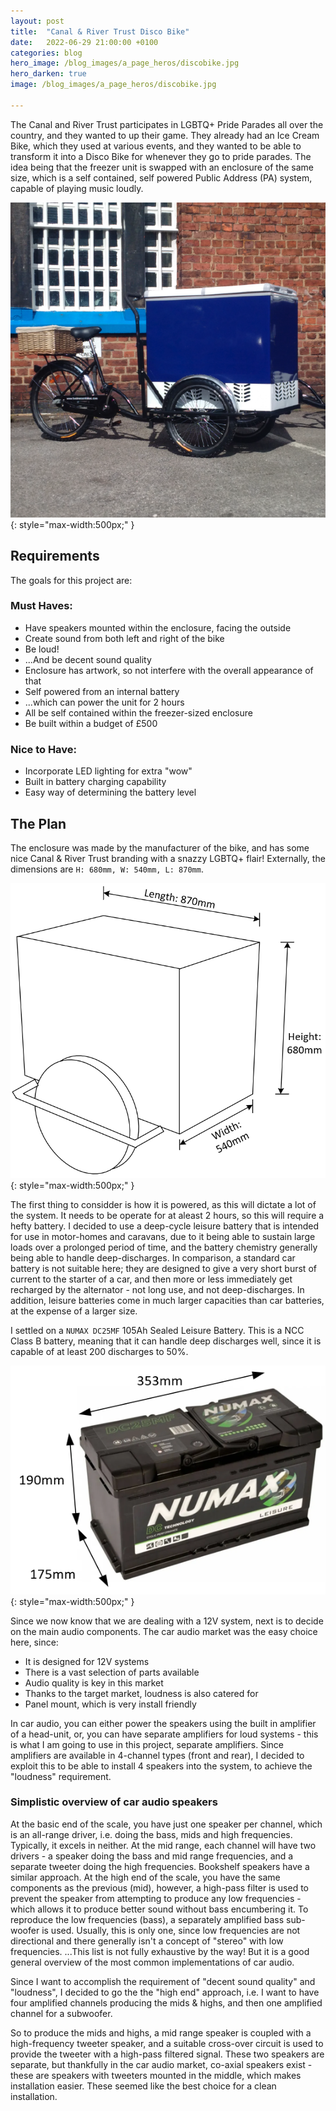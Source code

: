 ```yaml
---
layout: post
title:  "Canal & River Trust Disco Bike"
date:   2022-06-29 21:00:00 +0100
categories: blog
hero_image: /blog_images/a_page_heros/discobike.jpg
hero_darken: true
image: /blog_images/a_page_heros/discobike.jpg

---
```


The Canal and River Trust participates in LGBTQ+ Pride Parades all over the country, and they wanted to up their game. They already had an Ice Cream Bike, which they used at various events, and they wanted to be able to  transform it into a Disco Bike for whenever they go to pride parades. The idea being that the freezer unit is swapped with an enclosure of the same size, which is a self contained, self powered Public Address (PA) system, capable of playing music loudly.

![Original bike](/blog_images/discobike/originalbike.png "I don't have an photo of the bike with the freezer unit, but is was like this."){: style="max-width:500px;" }

## Requirements
The goals for this project are:
### Must Haves:
- Have speakers mounted within the enclosure, facing the outside
- Create sound from both left and right of the bike
- Be loud!
- ...And be decent sound quality
- Enclosure has artwork, so not interfere with the overall appearance of that
- Self powered from an internal battery
- ...which can power the unit for 2 hours
- All be self contained within the freezer-sized enclosure
- Be built within a budget of £500

### Nice to Have:
- Incorporate LED lighting for extra "wow"
- Built in battery charging capability
- Easy way of determining the battery level

## The Plan

The enclosure was made by the manufacturer of the bike, and has some nice Canal & River Trust branding with a snazzy LGBTQ+ flair! Externally, the dimensions are `H: 680mm, W: 540mm, L: 870mm`.

![Enclosure Dimensions](/blog_images/discobike/dimensions.png "Very basic sketch of the dimensions of the enclosure being worked on"){: style="max-width:500px;" }

The first thing to considder is how it is powered, as this will dictate a lot of the system. It needs to be operate for at aleast 2 hours, so this will require a hefty battery. I decided to use a deep-cycle leisure battery that is intended for use in motor-homes and caravans, due to it being able to sustain large loads over a prolonged period of time, and the battery chemistry generally being able to handle deep-discharges. In comparison, a standard car battery is not suitable here; they are designed to give a very short burst of current to the starter of a car, and then more or less immediately get recharged by the alternator - not long use, and not deep-discharges. In addition, leisure batteries come in much larger capacities than car batteries, at the expense of a larger size.

I settled on a `NUMAX DC25MF` 105Ah Sealed Leisure Battery. This is a NCC Class B battery, meaning that it can handle deep discharges well, since it is capable of at least 200 discharges to 50%. 

![Leisure Battery](/blog_images/discobike/battery.png "NUMAX DC25MF 105Ah Sealed Leisure Battery, and dimensions"){: style="max-width:500px;" }

Since we now know that we are dealing with a 12V system, next is to decide on the main audio components. The car audio market was the easy choice here, since:
- It is designed for 12V systems
- There is a vast selection of parts available
- Audio quality is key in this market
- Thanks to the target market, loudness is also catered for
- Panel mount, which is very install friendly

In car audio, you can either power the speakers using the built in amplifier of a head-unit, or, you can have separate amplifiers for loud systems - this is what I am going to use in this project, separate amplifiers. Since amplifiers are available in 4-channel types (front and rear), I decided to exploit this to be able to install 4 speakers into the system, to achieve the "loudness" requirement. 

### Simplistic overview of car audio speakers
At the basic end of the scale, you have just one speaker per channel, which is an all-range driver, i.e. doing the bass, mids and high frequencies. Typically, it excels in neither.
At the mid range, each channel will have two drivers - a speaker doing the bass and mid range frequencies, and a separate tweeter doing the high frequencies. Bookshelf speakers have a similar approach.
At the high end of the scale, you have the same components as the previous (mid), however, a high-pass filter is used to prevent the speaker from attempting to produce any low frequencies - which allows it to produce better sound without bass encumbering it. To reproduce the low frequencies (bass), a separately amplified bass sub-woofer is used. Usually, this is only one, since low frequencies are not directional and there generally isn't a concept of "stereo" with low frequencies.
...This list is not fully exhaustive by the way! But it is a good general overview of the most common implementations of car audio.

Since I want to accomplish the requirement of "decent sound quality" and "loudness", I decided to go the the "high end" approach, i.e. I want to have four amplified channels producing the mids & highs, and then one amplified channel for a subwoofer.

So to produce the mids and highs, a mid range speaker is coupled with a high-frequency tweeter speaker, and a suitable cross-over circuit is used to provide the tweeter with a high-pass filtered signal. These two speakers are separate, but thankfully in the car audio market, co-axial speakers exist - these are speakers with tweeters mounted in the middle, which makes installation easier. These seemed like the best choice for a clean installation.

